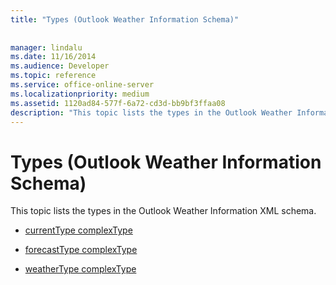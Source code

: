 ```yaml
---
title: "Types (Outlook Weather Information Schema)"
 
 
manager: lindalu
ms.date: 11/16/2014
ms.audience: Developer
ms.topic: reference
ms.service: office-online-server
ms.localizationpriority: medium
ms.assetid: 1120ad84-577f-6a72-cd3d-bb9bf3ffaa08
description: "This topic lists the types in the Outlook Weather Information XML schema."
---
```


# Types (Outlook Weather Information Schema)

This topic lists the types in the Outlook Weather Information XML schema.
  
- [currentType complexType](currenttype-complextype-outlook-weather-information-schema.md)
    
- [forecastType complexType](forecasttype-complextype-outlook-weather-information-schema.md)
    
- [weatherType complexType](weathertype-complextype-outlook-weather-information-schema.md)
    

